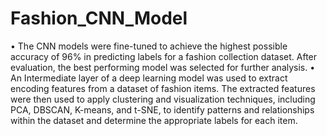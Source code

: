 # Fashion_CNN_Model
•	The CNN models were fine-tuned to achieve the highest possible accuracy of 96% in predicting labels for a fashion collection dataset. After evaluation, the best performing model was selected for further analysis.
•	An Intermediate layer of a deep learning model was used to extract encoding features from a dataset of fashion items. The extracted features were then used to apply clustering and visualization techniques, including PCA, DBSCAN, K-means, and t-SNE, to identify patterns and relationships within the dataset and determine the appropriate labels for each item.
